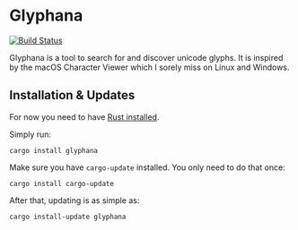 # Glyphana

[![Build Status](https://github.com/virtualritz/glyphana/workflows/CI/badge.svg)](https://github.com/virtualritz/glyphana/actions?workflow=CI)

Glyphana is a tool to search for and discover unicode glyphs. It is inspired by the macOS Character Viewer which I sorely miss on Linux and Windows.

## Installation & Updates

For now you need to have [Rust installed](https://www.rust-lang.org/tools/install).

Simply run:

```
cargo install glyphana
```

Make sure you have `cargo-update` installed.
You only need to do that once:

```
cargo install cargo-update
```

After that, updating is as simple as:

```
cargo install-update glyphana
```
